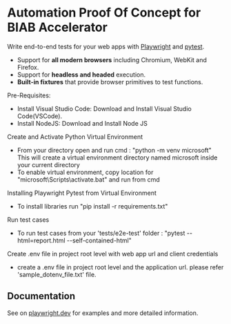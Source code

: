 # Automation Proof Of Concept for BIAB Accelerator

Write end-to-end tests for your web apps with [Playwright](https://github.com/microsoft/playwright-python) and [pytest](https://docs.pytest.org/en/stable/).

- Support for **all modern browsers** including Chromium, WebKit and Firefox.
- Support for **headless and headed** execution.
- **Built-in fixtures** that provide browser primitives to test functions.

Pre-Requisites:  

- Install Visual Studio Code: Download and Install Visual Studio Code(VSCode).
- Install NodeJS: Download and Install Node JS

Create and Activate Python Virtual Environment

- From your directory open and run cmd : "python -m venv microsoft"
This will create a virtual environment directory named microsoft inside your current directory
- To enable virtual environment, copy location for "microsoft\Scripts\activate.bat" and run from cmd

Installing Playwright Pytest from Virtual Environment

- To install libraries run "pip install -r requirements.txt"


Run test cases

- To run test cases from your 'tests/e2e-test' folder : "pytest --html=report.html --self-contained-html"

Create .env file in project root level with web app url and client credentials

- create a .env file in project root level and the application url. please refer 'sample_dotenv_file.txt' file.

## Documentation

See on [playwright.dev](https://playwright.dev/python/docs/test-runners) for examples and more detailed information.
